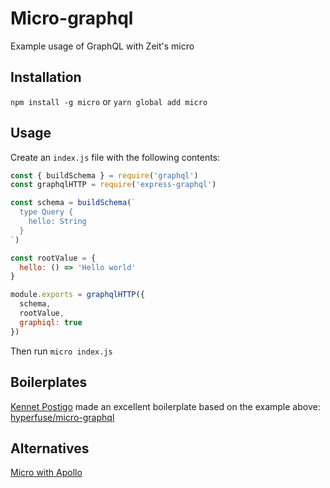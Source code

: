 # Micro-graphql
Example usage of GraphQL with Zeit's micro

## Installation

`npm install -g micro` or `yarn global add micro`

## Usage

Create an `index.js` file with the following contents:

```javascript
const { buildSchema } = require('graphql')
const graphqlHTTP = require('express-graphql')

const schema = buildSchema(`
  type Query {
    hello: String
  }
`)

const rootValue = {
  hello: () => 'Hello world'
}

module.exports = graphqlHTTP({
  schema,
  rootValue,
  graphiql: true
})
```

Then run
`micro index.js`

## Boilerplates

[Kennet Postigo](https://github.com/kennetpostigo) made an excellent boilerplate based on the example above:
[hyperfuse/micro-graphql](https://github.com/hyperfuse/micro-graphql)

## Alternatives

[Micro with Apollo](https://github.com/timneutkens/micro-apollo)

